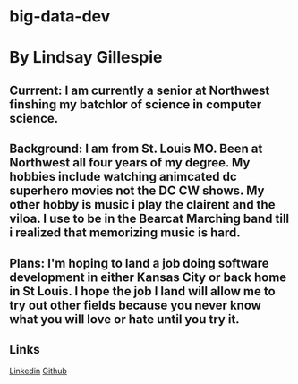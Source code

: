# big-data-dev
# By Lindsay Gillespie

## Currrent: I am currently a senior at Northwest finshing my batchlor of science in computer science.

## Background: I am from St. Louis MO. Been at Northwest all four years of my degree. My hobbies include watching animcated dc superhero movies not the DC CW shows. My other hobby is music i play the clairent and the viloa. I use to be in the Bearcat Marching band till i realized that memorizing music is hard.

## Plans: I'm hoping to land a job doing software development in either Kansas City or back home in St Louis. I hope the job I land will allow me to try out other fields because you never know what you will love or hate until you try it.

## Links
[Linkedin](https://www.linkedin.com/in/lindsay-gillespie-68b620122)
[Github]( https://github.com/LinGill21)


